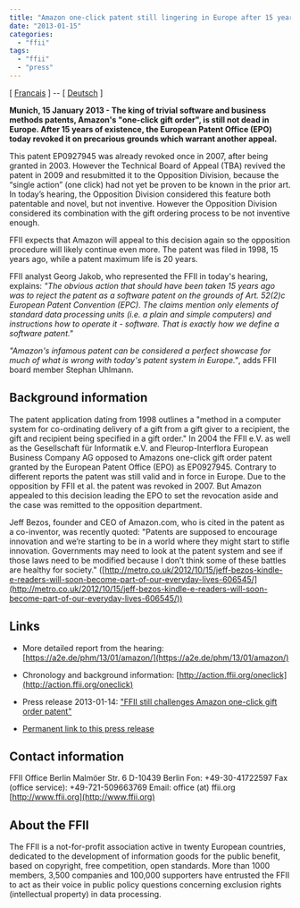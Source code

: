 ```yaml
---
title: "Amazon one-click patent still lingering in Europe after 15 years"
date: "2013-01-15"
categories: 
  - "ffii"
tags: 
  - "ffii"
  - "press"
---
```


\[ [Francais](http://www.ffii.fr/Amazon-fait-encore-de-la-resistance?lang=fr) \] -- \[ [Deutsch](http://www.ffii.de/wiki/PmAmazonOneClick130115De) \]

**Munich, 15 January 2013 - The king of trivial software and business methods patents, Amazon's "one-click gift order", is still not dead in Europe. After 15 years of existence, the European Patent Office (EPO) today revoked it on precarious grounds which warrant another appeal.**

This patent EP0927945 was already revoked once in 2007, after being granted in 2003. However the Technical Board of Appeal (TBA) revived the patent in 2009 and resubmitted it to the Opposition Division, because the “single action” (one click) had not yet be proven to be known in the prior art. In today’s hearing, the Opposition Division considered this feature both patentable and novel, but not inventive. However the Opposition Division considered its combination with the gift ordering process to be not inventive enough.

FFII expects that Amazon will appeal to this decision again so the opposition procedure will likely continue even more. The patent was filed in 1998, 15 years ago, while a patent maximum life is 20 years.

FFII analyst Georg Jakob, who represented the FFII in today's hearing, explains: _"The obvious action that should have been taken 15 years ago was to reject the patent as a software patent on the grounds of Art. 52(2)c European Patent Convention (EPC). The claims mention only elements of standard data processing units (i.e. a plain and simple computers) and instructions how to operate it - software. That is exactly how we define a software patent."_

_"Amazon's infamous patent can be considered a perfect showcase for much of what is wrong with today's patent system in Europe."_, adds FFII board member Stephan Uhlmann.

## Background information

The patent application dating from 1998 outlines a "method in a computer system for co-ordinating delivery of a gift from a gift giver to a recipient, the gift and recipient being specified in a gift order." In 2004 the FFII e.V. as well as the Gesellschaft für Informatik e.V. and Fleurop-Interflora European Business Company AG opposed to Amazons one-click gift order patent granted by the European Patent Office (EPO) as EP0927945. Contrary to different reports the patent was still valid and in force in Europe. Due to the opposition by FFII et al. the patent was revoked in 2007. But Amazon appealed to this decision leading the EPO to set the revocation aside and the case was remitted to the opposition department.

Jeff Bezos, founder and CEO of Amazon.com, who is cited in the patent as a co-inventor, was recently quoted: "Patents are supposed to encourage innovation and we’re starting to be in a world where they might start to stifle innovation. Governments may need to look at the patent system and see if those laws need to be modified because I don’t think some of these battles are healthy for society." ([http://metro.co.uk/2012/10/15/jeff-bezos-kindle-e-readers-will-soon-become-part-of-our-everyday-lives-606545/](http://metro.co.uk/2012/10/15/jeff-bezos-kindle-e-readers-will-soon-become-part-of-our-everyday-lives-606545/))

## Links

- More detailed report from the hearing: [https://a2e.de/phm/13/01/amazon/](https://a2e.de/phm/13/01/amazon/)
    
- Chronology and background information: [http://action.ffii.org/oneclick](http://action.ffii.org/oneclick)
    
- Press release 2013-01-14: ["FFII still challenges Amazon one-click gift order patent"](https://press.ffii.org/Press_releases/FFII_still_challenges_Amazon_one-click_gift_order_patent "ffii.press")
    
- [Permanent link to this press release](https://press.ffii.org/Press_releases/Amazon_one-click_patent_still_lingering_in_Europe_after_15_years "ffii.press")
    

## Contact information

FFII Office Berlin Malmöer Str. 6 D-10439 Berlin Fon: +49-30-41722597 Fax (office service): +49-721-509663769 Email: office (at) ffii.org [http://www.ffii.org](http://www.ffii.org)

## About the FFII

The FFII is a not-for-profit association active in twenty European countries, dedicated to the development of information goods for the public benefit, based on copyright, free competition, open standards. More than 1000 members, 3,500 companies and 100,000 supporters have entrusted the FFII to act as their voice in public policy questions concerning exclusion rights (intellectual property) in data processing.
